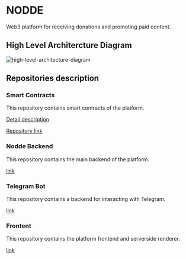 # NODDE

Web3 platform for receiving donations and promoting paid content.

## High Level Architercture Diagram

![high-level-architecture-diagram](https://github.com/Logo-bnb-hackaton/.github/assets/10999015/c9537d68-f779-46a0-beae-d09cdc25b25d)

## Repositories description

### Smart Contracts

This repository contains smart contracts of the platform.

[Detail description](https://elated-couch-eca.notion.site/Smart-Contract-5063c1d752364e23ad0611c2e64f30d5)

[Repository link](https://github.com/Logo-bnb-hackaton/smart-contracts)

### Nodde Backend

This repository contains the main backend of the platform.

[link](https://github.com/Logo-bnb-hackaton/nodde-backend)

### Telegram Bot

This repository contains a backend for interacting with Telegram.

[link](https://github.com/Logo-bnb-hackaton/community-telegram-lambdas)

### Frontent

This repository contains the platform frontend and serverside renderer.

[link](https://github.com/Logo-bnb-hackaton/community-front)
